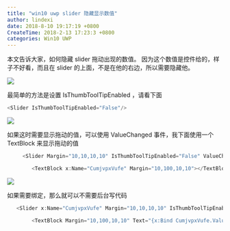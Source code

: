 ```yaml
---
title: "win10 uwp slider 隐藏显示数值"
author: lindexi
date: 2018-8-10 19:17:19 +0800
CreateTime: 2018-2-13 17:23:3 +0800
categories: Win10 UWP
---
```


本文告诉大家，如何隐藏 slider 拖动出现的数值。
因为这个数值是控件给的，样子不好看，而且在 slider 的上面，不是在他的右边，所以需要隐藏他。

<!--more-->


<!-- csdn -->

![](http://image.acmx.xyz/34fdad35-5dfe-a75b-2b4b-8c5e313038e2%2F201811292241.jpg)

最简单的方法是设置 IsThumbToolTipEnabled ，请看下面

```csharp
<Slider IsThumbToolTipEnabled="False"/>
```

![](http://image.acmx.xyz/34fdad35-5dfe-a75b-2b4b-8c5e313038e2%2F201811292330.jpg)

如果这时需要显示拖动的值，可以使用 ValueChanged 事件，我下面使用一个 TextBlock 来显示拖动的值

```csharp
     <Slider Margin="10,10,10,10" IsThumbToolTipEnabled="False" ValueChanged="Slider_OnValueChanged"></Slider>

        <TextBlock x:Name="CumjvpxVufe" Margin="10,100,10,10"></TextBlock>
```

![](http://image.acmx.xyz/34fdad35-5dfe-a75b-2b4b-8c5e313038e2%2F20181129288.jpg)

如果需要绑定，那么就可以不需要后台写代码

```csharp
   <Slider x:Name="CumjvpxVufe" Margin="10,10,10,10" IsThumbToolTipEnabled="False" ></Slider>

        <TextBlock Margin="10,100,10,10" Text="{x:Bind CumjvpxVufe.Value,Mode=OneWay}"></TextBlock>
```

